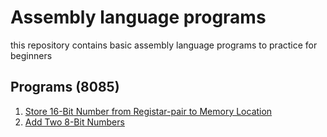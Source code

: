 # Assembly language programs

this repository contains basic assembly language programs to practice for beginners

## Programs (8085)

1. [Store 16-Bit Number from Registar-pair to Memory Location](8085/store-16-bit-number)
2. [Add Two 8-Bit Numbers](8085/add-two-8-bits)